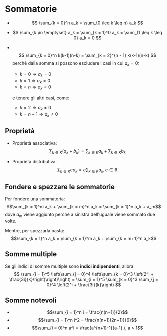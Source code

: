# Sommatorie

- $$
\sum_{k = 0}^n a_k = \sum_{0 \leq k \leq n} a_k
$$

- $$
\sum_{k \in \emptyset} a_k =
\sum_{k = 1}^0 a_k =
\sum_{1 \leq k \leq 0} a_k = 0
$$

- \
$$
\sum_{k = 0}^n k(k-1)(n-k) = \sum_{k = 2}^{n - 1} k(k-1)(n-k)
$$
	perchè dalla somma si possono escludere i casi in cui $a_k = 0$:
	- $k = 0 \Rightarrow a_k = 0$
	- $k = 1 \Rightarrow a_k = 0$
	- $k = n \Rightarrow a_k = 0$

	e tenere gli altri casi, come:
	- $k = 2 \Rightarrow a_k \neq 0$
	- $k = n-1 \Rightarrow a_k \neq 0$

## Proprietà

- Proprietà associativa:
$$\sum_{k \in K} (a_k + b_k) = \sum_{k \in K}a_k + \sum_{k \in K}b_k$$

- Proprietà distributiva:
$$\sum_{k \in K} ca_k = c\sum_{k \in K}a_k,\, c \in \mathbb{R}$$

## Fondere e spezzare le sommatorie

Per fondere una sommatoria:
$$\sum_{k = 1}^m a_k + \sum_{k = m}^n a_k = \sum_{k = 1}^n a_k + a_m$$
dove $a_m$ viene aggiunto perchè a sinistra dell'uguale viene sommato due volte.

Mentre, per spezzarla basta:
$$\sum_{k = 1}^n a_k = \sum_{k = 1}^m a_k + \sum_{k = m+1}^n a_k$$

## Somme multiple

Se gli indici di somme multiple sono **indici indipendenti**, allora:
$$
\sum_{i = 1}^5 \left(\sum_{j = 0}^4 \left(\sum_{k = 0}^3 \left(2^i + \frac{3i}{k}\right)\right)\right) =
\sum_{i = 1}^5 \sum_{k = 0}^3 \sum_{j = 0}^4 \left(2^i + \frac{3i}{k}\right)
$$

## Somme notevoli

- $$\sum_{i = 1}^n i = \frac{n(n+1)}{2}$$
- $$\sum_{i = 1}^n i^2 = \frac{n(n+1)(2n+1)}{6}$$
- $$\sum_{i = 0}^n a^i = \frac{a^{n+1}-1}{a-1},\, a > 1$$
